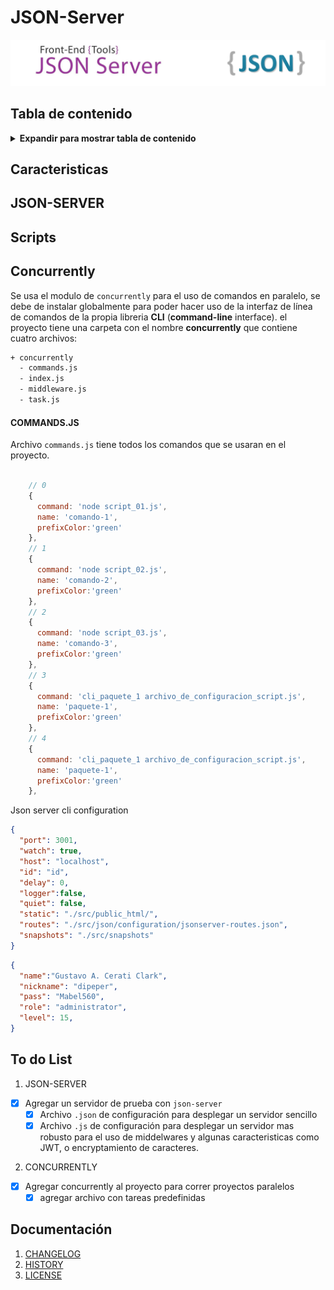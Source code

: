 # JSON-Server

![Logotipo de proyecto](doc/PROJECT.LOGO.png)

## Tabla de contenido
<details>
  <summary><b>Expandir para mostrar tabla de contenido</b></summary>

<!-- toc -->

- [Caracteristicas](#Caracteristicas)
  * [JS Ecosystem Demos](#js-ecosystem-demos)
  * [Optional Modules](#optional-modules)
  * [ECMAScript 5 Compatibility](#ecmascript-5-compatibility)

- [To do List](#to-do-list)
- [Documentación](#documentación)

<!-- tocstop -->

</details>

## Caracteristicas
## JSON-SERVER
## Scripts
## Concurrently

Se usa el modulo de `concurrently` para el uso de comandos en paralelo, se debe de instalar globalmente para poder hacer uso de la interfaz de línea de comandos de la propia libreria **CLI** (**command-line** interface).
el proyecto tiene una carpeta con el nombre **concurrently** que contiene cuatro archivos:

```bash
+ concurrently
  - commands.js
  - index.js
  - middleware.js
  - task.js
```


#### COMMANDS.JS

Archivo `commands.js` tiene todos los comandos que se usaran en el proyecto.

```javascript

    // 0
    {
      command: 'node script_01.js',
      name: 'comando-1',
      prefixColor:'green'
    },
    // 1
    {
      command: 'node script_02.js',
      name: 'comando-2',
      prefixColor:'green'
    },
    // 2
    {
      command: 'node script_03.js',
      name: 'comando-3',
      prefixColor:'green'
    },
    // 3
    {
      command: 'cli_paquete_1 archivo_de_configuracion_script.js',
      name: 'paquete-1',
      prefixColor:'green'
    },
    // 4
    {
      command: 'cli_paquete_1 archivo_de_configuracion_script.js',
      name: 'paquete-1',
      prefixColor:'green'
    },
```

Json server cli configuration
```json
{
  "port": 3001,
  "watch": true,
  "host": "localhost",
  "id": "id",
  "delay": 0,
  "logger":false,
  "quiet": false,
  "static": "./src/public_html/",
  "routes": "./src/json/configuration/jsonserver-routes.json",
  "snapshots": "./src/snapshots"
}
```
```json
{
  "name":"Gustavo A. Cerati Clark",
  "nickname": "dipeper",
  "pass": "Mabel560",
  "role": "administrator",
  "level": 15,
}
```
## To do List

1. JSON-SERVER
  - [x] Agregar un servidor de prueba con `json-server`
    * [x] Archivo `.json` de configuración para desplegar un servidor sencillo
    * [x] Archivo `.js` de configuración para desplegar un servidor mas robusto para el uso de middelwares y algunas caracteristicas como JWT, o encryptamiento de caracteres.
2. CONCURRENTLY
  - [x] Agregar concurrently al proyecto para correr proyectos paralelos
    * [x] agregar archivo con tareas predefinidas

## Documentación

1. [CHANGELOG](docs/CHANGELOG.md)
2. [HISTORY](docs/HISTORY.md)
3. [LICENSE](docs/LICENSE.md)
